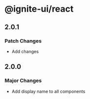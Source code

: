 # @ignite-ui/react

## 2.0.1

### Patch Changes

- Add changes

## 2.0.0

### Major Changes

- Add display name to all components
